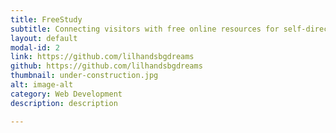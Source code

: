 ```yaml
---
title: FreeStudy
subtitle: Connecting visitors with free online resources for self-directed learning. Made with HTML, CSS, JS, PHP, Heroku
layout: default
modal-id: 2
link: https://github.com/lilhandsbgdreams
github: https://github.com/lilhandsbgdreams
thumbnail: under-construction.jpg
alt: image-alt
category: Web Development
description: description

---
```

